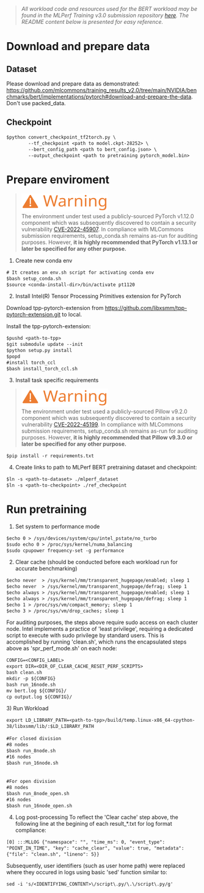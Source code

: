 >_All workload code and resources used for the BERT workload may be found in the MLPerf Training v3.0 submission repository [here](https://github.com/mlcommons/training_results_v3.0/tree/main/Intel/benchmarks/bert/implementations/pytorch-cpu). The README content below is presented for easy reference._

# Download and prepare data

## Dataset

Please download and prepare data as demonstrated: https://github.com/mlcommons/training_results_v2.0/tree/main/NVIDIA/benchmarks/bert/implementations/pytorch#download-and-prepare-the-data. Don't use packed_data.

## Checkpoint
```
$python convert_checkpoint_tf2torch.py \
        --tf_checkpoint <path to model.ckpt-28252> \
        --bert_config_path <path to bert_config.json> \
        --output_checkpoint <path to pretraining pytorch_model.bin>
```

# Prepare enviroment

><picture><img alt="Warning" src="warning.svg"></picture><br>
>The environment under test used a publicly-sourced PyTorch v1.12.0 component which was subsequently discovered to contain a security vulnerability [CVE-2022-45907](https://nvd.nist.gov/vuln/detail/CVE-2022-45907). In compliance with MLCommons submission requirements, setup_conda.sh remains as-run for auditing purposes. However, **it is highly recommended that PyTorch v1.13.1 or later be specified for any other purpose.**

1) Create new conda env 
```
# It creates an env.sh script for activating conda env
$bash setup_conda.sh
$source <conda-install-dir>/bin/activate pt1120
```


2) Install Intel(R) Tensor Processing Primitives extension for PyTorch

Download tpp-pytorch-extension from https://github.com/libxsmm/tpp-pytorch-extension.git to local.  

Install the tpp-pytorch-extension:
```
$pushd <path-to-tpp>
$git submodule update --init
$python setup.py install
$popd
#install torch_ccl
$bash install_torch_ccl.sh
```

3) Install task specific requirements
><picture><img alt="Warning" src="warning.svg"></picture><br>
>The environment under test used a publicly-sourced Pillow v9.2.0 component which was subsequently discovered to contain a security vulnerability [CVE-2022-45199](https://nvd.nist.gov/vuln/detail/CVE-2022-45199). In compliance with MLCommons submission requirements, setup_conda.sh remains as-run for auditing purposes. However, **it is highly recommended that Pillow v9.3.0 or later be specified for any other purpose.**

```
$pip install -r requirements.txt
```

4) Create links to path to MLPerf BERT pretraining dataset and checkpoint:
```
$ln -s <path-to-dataset> ./mlperf_dataset
$ln -s <path-to-checkpoint> ./ref_checkpoint
```

# Run pretraining

1) Set system to performance mode
```
$echo 0 > /sys/devices/system/cpu/intel_pstate/no_turbo
$sudo echo 0 > /proc/sys/kernel/numa_balancing
$sudo cpupower frequency-set -g performance
```

2) Clear cache (should be conducted before each workload run for accurate benchmarking)
```
$echo never  > /sys/kernel/mm/transparent_hugepage/enabled; sleep 1
$echo never  > /sys/kernel/mm/transparent_hugepage/defrag; sleep 1
$echo always > /sys/kernel/mm/transparent_hugepage/enabled; sleep 1
$echo always > /sys/kernel/mm/transparent_hugepage/defrag; sleep 1
$echo 1 > /proc/sys/vm/compact_memory; sleep 1
$echo 3 > /proc/sys/vm/drop_caches; sleep 1
```
For auditing purposes, the steps above require sudo access on each cluster node. Intel implements a practice of 'least privilege', requiring a dedicated script to execute with sudo privilege by standard users. This is accomplished by running 'clean.sh', which runs the encapsulated steps above as 'spr_perf_mode.sh' on each node:
```
CONFIG=<CONFIG_LABEL>
export DIR=<DIR_OF_CLEAR_CACHE_RESET_PERF_SCRIPTS>
bash clean.sh
mkdir -p ${CONFIG}
bash run_16node.sh
mv bert.log ${CONFIG}/
cp output.log ${CONFIG}/
```

3) Run Workload 
```
export LD_LIBRARY_PATH=<path-to-tpp>/build/temp.linux-x86_64-cpython-38/libxsmm/lib/:$LD_LIBRARY_PATH

#For closed division
#8 nodes
$bash run_8node.sh
#16 nodes
$bash run_16node.sh


#For open division
#8 nodes
$bash run_8node_open.sh
#16 nodes
$bash run_16node_open.sh
```

4) Log post-processing
To reflect the 'Clear cache' step above, the following line at the begining of each result_*.txt for log format compliance:
``` 
[0] :::MLLOG {"namespace": "", "time_ms": 0, "event_type": "POINT_IN_TIME", "key": "cache_clear", "value": true, "metadata": {"file": "clean.sh", "lineno": 5}}
```
Subsequently, user identifiers (such as user home path) were replaced where they occured in logs using basic 'sed' function similar to:
```
sed -i 's/<IDENTIFYING_CONTENT>\/script\.py/\.\/script\.py/g'
```
